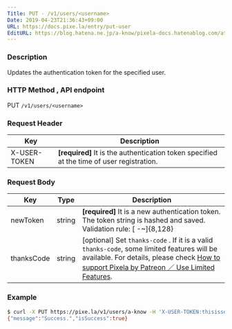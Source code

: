 ```yaml
---
Title: PUT - /v1/users/<username>
Date: 2019-04-23T21:36:43+09:00
URL: https://docs.pixe.la/entry/put-user
EditURL: https://blog.hatena.ne.jp/a-know/pixela-docs.hatenablog.com/atom/entry/17680117127076343620
---
```


### Description
Updates the authentication token for the specified user.

### HTTP Method , API endpoint
<span class="badge badge-put">PUT</span> `/v1/users/<username>`

### Request Header

|Key|Description|
|---|---|
|X-USER-TOKEN|**[required]** It is the authentication token specified at the time of user registration.|


### Request Body

|Key|Type|Description|
|---|---|---|
|newToken|string|**[required]** It is a new authentication token. The token string is hashed and saved.<br>Validation rule: [ -~]{8,128}|
|thanksCode|string|[optional] Set `thanks-code` . If it is a valid `thanks-code`, some limited features will be available. For details, please check [How to support Pixela by Patreon ／ Use Limited Features](https://github.com/a-know/Pixela/wiki/How-to-support-Pixela-by-Patreon-%EF%BC%8F-Use-Limited-Features).|

### Example

```sh
$ curl -X PUT https://pixe.la/v1/users/a-know -H 'X-USER-TOKEN:thisissecret' -d '{"newToken":"thisissecret","thanksCode":"ThisIsThanksCode"}'
{"message":"Success.","isSuccess":true}
```
